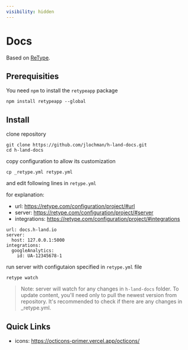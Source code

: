 ```yaml
---
visibility: hidden
---
```


# Docs
Based on [ReType](https://retype.com/).

## Prerequisities
You need `npm` to install the `retypeapp` package
```
npm install retypeapp --global
```

## Install

clone repository
```
git clone https://github.com/jlochman/h-land-docs.git
cd h-land-docs
```

copy configuration to allow its customization
```
cp _retype.yml retype.yml
```

and edit following lines in `retype.yml`

for explanation:
- url: https://retype.com/configuration/project/#url
- server: https://retype.com/configuration/project/#server
- integrations: https://retype.com/configuration/project/#integrations

```
url: docs.h-land.io
server:
  host: 127.0.0.1:5000
integrations:
  googleAnalytics:
    id: UA-12345678-1
```

run server with configutaion specified in `retype.yml` file
```
retype watch
```

> Note: server will watch for any changes in `h-land-docs` folder. To update content, you'll need only to pull the newest version from repository. It's recommended to check if there are any changes in _retype.yml.

## Quick Links

- icons: https://octicons-primer.vercel.app/octicons/